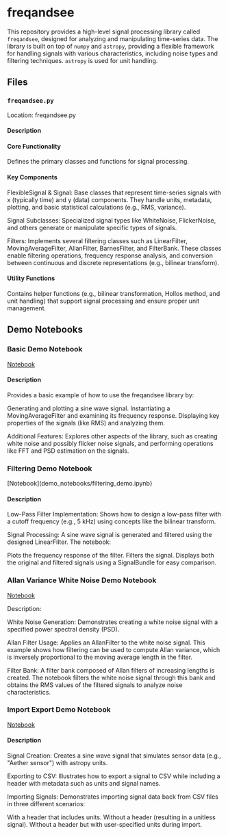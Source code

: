 # freqandsee

This repository provides a high-level signal processing library called
`freqandsee`, designed for analyzing and manipulating time-series data. The
library is built on top of `numpy` and `astropy`, providing a flexible
framework for handling signals with various characteristics, including noise
types and filtering techniques. `astropy` is used for unit handling.

## Files

### `freqandsee.py`

Location: freqandsee.py

#### Description

#### Core Functionality

Defines the primary classes and functions for signal processing.

#### Key Components

FlexibleSignal & Signal:
Base classes that represent time-series signals with x (typically time) and y (data) components. They handle units, metadata, plotting, and basic statistical calculations (e.g., RMS, variance).

Signal Subclasses:
Specialized signal types like WhiteNoise, FlickerNoise, and others generate or manipulate specific types of signals.

Filters:
Implements several filtering classes such as LinearFilter, MovingAverageFilter, AllanFilter, BarnesFilter, and FilterBank. These classes enable filtering operations, frequency response analysis, and conversion between continuous and discrete representations (e.g., bilinear transform).

#### Utility Functions

Contains helper functions (e.g., bilinear transformation, Hollos method, and unit handling) that support signal processing and ensure proper unit management.

## Demo Notebooks

### Basic Demo Notebook

[Notebook](demo/_notebooks/basic_demo.ipynb)

#### Description

Provides a basic example of how to use the freqandsee library by:

Generating and plotting a sine wave signal.
Instantiating a MovingAverageFilter and examining its frequency response.
Displaying key properties of the signals (like RMS) and analyzing them.

Additional Features:
Explores other aspects of the library, such as creating white noise and possibly flicker noise signals, and performing operations like FFT and PSD estimation on the signals.

### Filtering Demo Notebook

[Notebook](demo_notebooks/filtering_demo.ipynb}

#### Description

Low-Pass Filter Implementation:
Shows how to design a low-pass filter with a cutoff frequency (e.g., 5 kHz) using concepts like the bilinear transform.

Signal Processing:
A sine wave signal is generated and filtered using the designed LinearFilter. The notebook:

Plots the frequency response of the filter.
Filters the signal.
Displays both the original and filtered signals using a SignalBundle for easy comparison.

### Allan Variance White Noise Demo Notebook

[Notebook](demo_notebooks/allan_variance_white_noise_demo.ipynb)

Description:

White Noise Generation:
Demonstrates creating a white noise signal with a specified power spectral density (PSD).

Allan Filter Usage:
Applies an AllanFilter to the white noise signal. This example shows how filtering can be used to compute Allan variance, which is inversely proportional to the moving average length in the filter.

Filter Bank:
A filter bank composed of Allan filters of increasing lengths is created. The notebook filters the white noise signal through this bank and obtains the RMS values of the filtered signals to analyze noise characteristics.

### Import Export Demo Notebook

[Notebook](demo_notebook/import_export_demo.ipynb)

#### Description

Signal Creation:
Creates a sine wave signal that simulates sensor data (e.g., "Aether sensor") with astropy units.

Exporting to CSV:
Illustrates how to export a signal to CSV while including a header with metadata such as units and signal names.

Importing Signals:
Demonstrates importing signal data back from CSV files in three different scenarios:

With a header that includes units.
Without a header (resulting in a unitless signal).
Without a header but with user-specified units during import.
